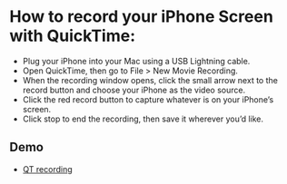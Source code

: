 # How to record your iPhone Screen with QuickTime:

- Plug your iPhone into your Mac using a USB Lightning cable.
- Open QuickTime, then go to File > New Movie Recording.
- When the recording window opens, click the small arrow next to the record button and choose your iPhone as the video source.
- Click the red record button to capture whatever is on your iPhone’s screen.
- Click stop to end the recording, then save it wherever you’d like.

## Demo
- [QT recording](img/QT-RecordInput.gif)
